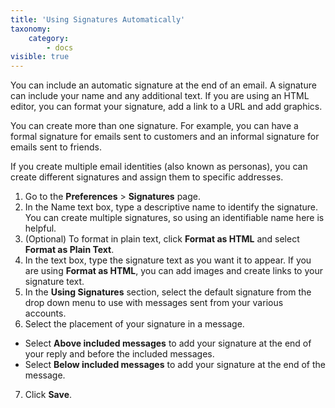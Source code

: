 ```yaml
---
title: 'Using Signatures Automatically'
taxonomy:
    category:
        - docs
visible: true
---
```


You can include an automatic signature at the end of an email. A signature can include your name and any additional text. If you are using an HTML editor, you can format your signature, add a link to a URL and add graphics.

You can create more than one signature. For example, you can have a formal signature for emails sent to customers and an informal signature for emails sent to friends.

If you create multiple email identities (also known as personas), you can create different signatures and assign them to specific addresses.

1. Go to the **Preferences** > **Signatures** page.
2. In the Name text box, type a descriptive name to identify the signature. You can create multiple signatures, so using an identifiable name here is helpful.
3. (Optional) To format in plain text, click **Format as HTML** and select **Format as Plain Text**.
4. In the text box, type the signature text as you want it to appear. If you are using **Format as HTML**, you can add images and create links to your signature text.
5. In the **Using Signatures** section, select the default signature from the drop down menu to use with messages sent from your various accounts.
6. Select the placement of your signature in a message.
* Select **Above included messages** to add your signature at the end of your reply and before the included messages.
* Select **Below included messages** to add your signature at the end of the message.
7. Click **Save**.